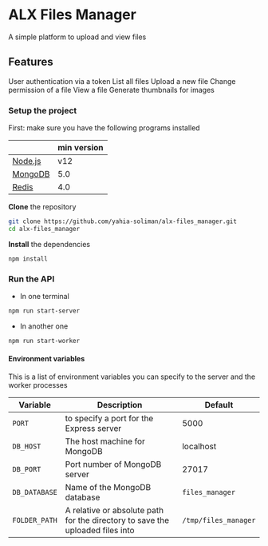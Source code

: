 # ALX Files Manager
A simple platform to upload and view files

## Features
User authentication via a token
List all files
Upload a new file
Change permission of a file
View a file
Generate thumbnails for images


### Setup the project
First: make sure you have the following programs installed

|                                     | min version |
| ----------------------------------- | ----------- |
| [Node.js](https://nodejs.org/en)    | v12         |
| [MongoDB](https://www.mongodb.com/) | 5.0         |
| [Redis](https://redis.io/)          | 4.0         |

**Clone** the repository
```sh
git clone https://github.com/yahia-soliman/alx-files_manager.git
cd alx-files_manager
```
**Install** the dependencies
```
npm install
```

### Run the API
- In one terminal
```sh
npm run start-server
```

- In another one
```sh
npm run start-worker
```

#### Environment variables
This is a list of environment variables you can specify to the server and the worker processes

| Variable      | Description                                                                   | Default              |
| ------------- | ----------------------------------------------------------------------------- | -------------------- |
| `PORT`        | to specify a port for the Express server                                      | 5000                 |
| `DB_HOST`     | The host machine for MongoDB                                                  | localhost            |
| `DB_PORT`     | Port number of MongoDB server                                                 | 27017                |
| `DB_DATABASE` | Name of the MongoDB database                                                  | `files_manager`      |
| `FOLDER_PATH` | A relative or absolute path for the directory to save the uploaded files into | `/tmp/files_manager` |
